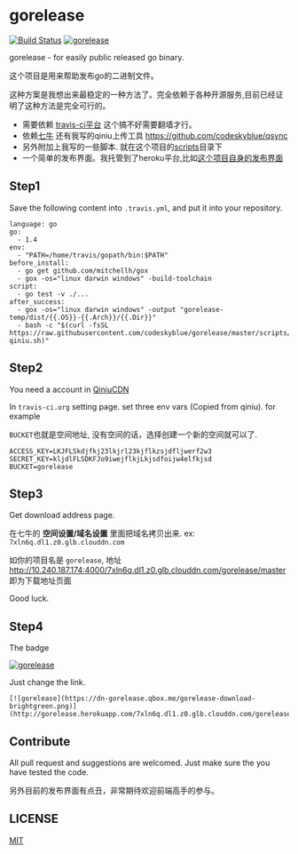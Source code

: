 # gorelease
[![Build Status](https://travis-ci.org/codeskyblue/gorelease.svg?branch=master)](https://travis-ci.org/codeskyblue/gorelease)
[![gorelease](https://dn-gorelease.qbox.me/gorelease-download-brightgreen.png)](http://gorelease.herokuapp.com/7xln6q.dl1.z0.glb.clouddn.com/gorelease/master)

gorelease - for easily public released go binary.

这个项目是用来帮助发布go的二进制文件。

这种方案是我想出来最稳定的一种方法了。完全依赖于各种开源服务,目前已经证明了这种方法是完全可行的。

* 需要依赖 [travis-ci平台](https://travis-ci.org) 这个搞不好需要翻墙才行。
* 依赖[七牛](http://qiniu.com) 还有我写的qiniu上传工具 <https://github.com/codeskyblue/qsync>
* 另外附加上我写的一些脚本. 就在这个项目的[scripts](scripts)目录下
* 一个简单的发布界面。我托管到了heroku平台,比如[这个项目自身的发布界面](http://gorelease.herokuapp.com/7xln6q.dl1.z0.glb.clouddn.com/gorelease/master)

## Step1
Save the following content into `.travis.yml`, and put it into your repository.

	language: go
	go:
	  - 1.4
	env:
	  - "PATH=/home/travis/gopath/bin:$PATH"
	before_install:
	  - go get github.com/mitchellh/gox
	  - gox -os="linux darwin windows" -build-toolchain
	script:
	  - go test -v ./...
	after_success:
	  - gox -os="linux darwin windows" -output "gorelease-temp/dist/{{.OS}}-{{.Arch}}/{{.Dir}}"
      - bash -c "$(curl -fsSL https://raw.githubusercontent.com/codeskyblue/gorelease/master/scripts/upload-qiniu.sh)"

## Step2
You need a account in [QiniuCDN](http://www.qiniu.com)

In `travis-ci.org` setting page. set three env vars (Copied from qiniu). for example

`BUCKET`也就是空间地址, 没有空间的话，选择创建一个新的空间就可以了.

	ACCESS_KEY=LKJFLSkdjfkj23lkjrl23kjflkzsjdfljwerf2w3
	SECRET_KEY=kljdlFLSDKFJo9iwejflkjLkjsdfoijw4elfkjsd
	BUCKET=gorelease

## Step3
Get download address page.

在七牛的 **空间设置/域名设置** 里面把域名拷贝出来. ex: `7xln6q.dl1.z0.glb.clouddn.com`

如你的项目名是 `gorelease`, 地址 <http://10.240.187.174:4000/7xln6q.dl1.z0.glb.clouddn.com/gorelease/master> 即为下载地址页面

Good luck.

## Step4
The badge

[![gorelease](https://dn-gorelease.qbox.me/gorelease-download-brightgreen.png)](http://gorelease.herokuapp.com/7xln6q.dl1.z0.glb.clouddn.com/gorelease/master)

Just change the link.

	[![gorelease](https://dn-gorelease.qbox.me/gorelease-download-brightgreen.png)](http://gorelease.herokuapp.com/7xln6q.dl1.z0.glb.clouddn.com/gorelease/master)

## Contribute
All pull request and suggestions are welcomed. Just make sure the you have tested the code.

另外目前的发布界面有点丑，非常期待欢迎前端高手的参与。

## LICENSE
[MIT](LICENSE)
